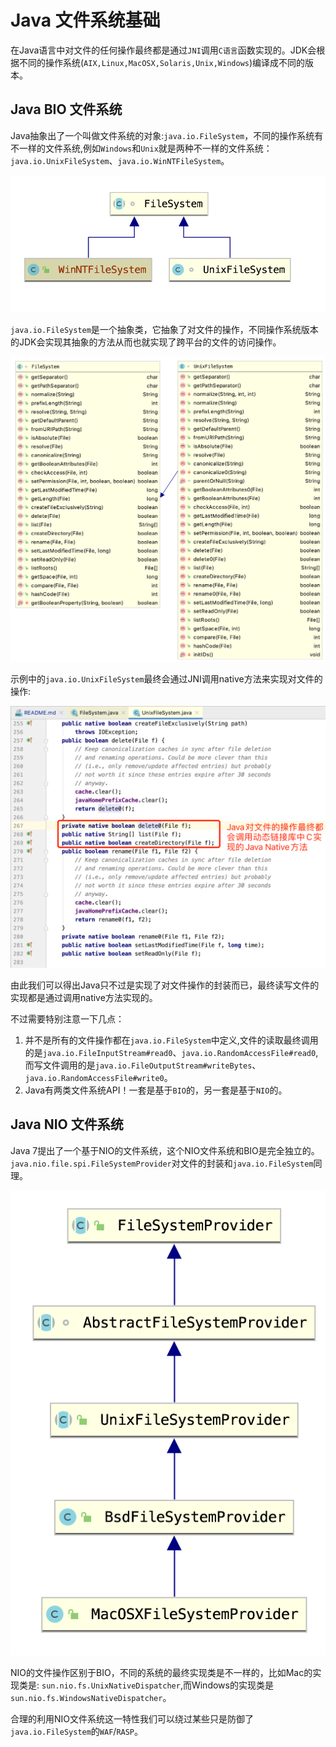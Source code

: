 # Java 文件系统基础

在Java语言中对文件的任何操作最终都是通过`JNI`调用`C语言`函数实现的。JDK会根据不同的操作系统(`AIX,Linux,MacOSX,Solaris,Unix,Windows`)编译成不同的版本。

## Java BIO 文件系统

Java抽象出了一个叫做文件系统的对象:`java.io.FileSystem`，不同的操作系统有不一样的文件系统,例如`Windows`和`Unix`就是两种不一样的文件系统： `java.io.UnixFileSystem`、`java.io.WinNTFileSystem`。

![image-20191203163038813](../../images/image-20191203163038813.png)

`java.io.FileSystem`是一个抽象类，它抽象了对文件的操作，不同操作系统版本的JDK会实现其抽象的方法从而也就实现了跨平台的文件的访问操作。

![image-20191203164105238](../../images/image-20191203164105238.png)

示例中的`java.io.UnixFileSystem`最终会通过JNI调用native方法来实现对文件的操作:

![image-20191203164635637](../../images/image-20191203164635637.png)

由此我们可以得出Java只不过是实现了对文件操作的封装而已，最终读写文件的实现都是通过调用native方法实现的。

不过需要特别注意一下几点：

1. 并不是所有的文件操作都在`java.io.FileSystem`中定义,文件的读取最终调用的是`java.io.FileInputStream#read0`、`java.io.RandomAccessFile#read0`,而写文件调用的是`java.io.FileOutputStream#writeBytes`、`java.io.RandomAccessFile#write0`。
2.  Java有两类文件系统API！一套是基于`BIO`的，另一套是基于`NIO`的。

## Java NIO 文件系统

Java 7提出了一个基于NIO的文件系统，这个NIO文件系统和BIO是完全独立的。`java.nio.file.spi.FileSystemProvider`对文件的封装和`java.io.FileSystem`同理。

![image-20191203181206243](../../images/image-20191203181206243.png)

NIO的文件操作区别于BIO，不同的系统的最终实现类是不一样的，比如Mac的实现类是: `sun.nio.fs.UnixNativeDispatcher`,而Windows的实现类是`sun.nio.fs.WindowsNativeDispatcher`。

合理的利用NIO文件系统这一特性我们可以绕过某些只是防御了`java.io.FileSystem`的`WAF`/`RASP`。